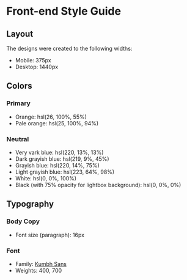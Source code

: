 # Front-end Style Guide

## Layout

The designs were created to the following widths:

-   Mobile: 375px
-   Desktop: 1440px

## Colors

### Primary

-   Orange: hsl(26, 100%, 55%)
-   Pale orange: hsl(25, 100%, 94%)

### Neutral

-   Very vark blue: hsl(220, 13%, 13%)
-   Dark grayish blue: hsl(219, 9%, 45%)
-   Grayish blue: hsl(220, 14%, 75%)
-   Light grayish blue: hsl(223, 64%, 98%)
-   White: hsl(0, 0%, 100%)
-   Black (with 75% opacity for lightbox background): hsl(0, 0%, 0%)

## Typography

### Body Copy

-   Font size (paragraph): 16px

### Font

-   Family: [Kumbh Sans](https://fonts.google.com/specimen/Kumbh+Sans)
-   Weights: 400, 700

